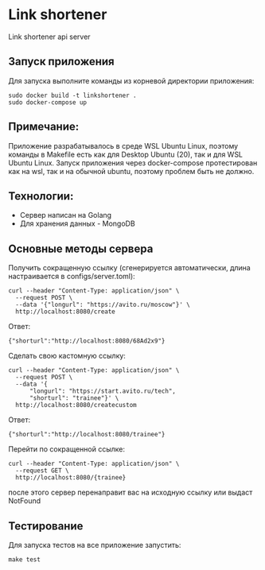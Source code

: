 # Link shortener

Link shortener api server

## Запуск приложения

Для запуска выполните команды из корневой директории приложения:
```
sudo docker build -t linkshortener .
sudo docker-compose up
```

## Примечание:

Приложение разрабатывалось в среде WSL Ubuntu Linux, поэтому команды в Makefile есть как для Desktop Ubuntu (20), так и для WSL Ubuntu Linux.
Запуск приложения через docker-compose протестирован как на wsl, так и на обычной ubuntu, поэтому проблем быть не должно.

## Технологии:

 - Сервер написан на Golang
 - Для хранения данных - MongoDB

## Основные методы сервера

Получить сокращенную ссылку (сгенерируется автоматически, длина настраивается в configs/server.toml):
```
curl --header "Content-Type: application/json" \
  --request POST \
  --data '{"longurl": "https://avito.ru/moscow"}' \
  http://localhost:8080/create
```

Ответ:
```
{"shorturl":"http://localhost:8080/68Ad2x9"}
```

Сделать свою кастомную ссылку:
```
curl --header "Content-Type: application/json" \
  --request POST \
  --data '{
      "longurl": "https://start.avito.ru/tech",
      "shorturl": "trainee"}' \
  http://localhost:8080/createcustom
```

Ответ:
```
{"shorturl":"http://localhost:8080/trainee"}
```

Перейти по сокращенной ссылке:
```
curl --header "Content-Type: application/json" \
  --request GET \
  http://localhost:8080/{trainee}
```
после этого сервер перенаправит вас на исходную ссылку или выдаст NotFound

## Тестирование

Для запуска тестов на все приложение запустить:
```
make test
```
